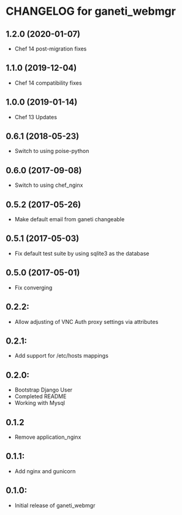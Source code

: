 # CHANGELOG for ganeti_webmgr

1.2.0 (2020-01-07)
------------------
- Chef 14 post-migration fixes

1.1.0 (2019-12-04)
------------------
- Chef 14 compatibility fixes

1.0.0 (2019-01-14)
------------------
- Chef 13 Updates

0.6.1 (2018-05-23)
------------------
- Switch to using poise-python

0.6.0 (2017-09-08)
------------------
- Switch to using chef_nginx

0.5.2 (2017-05-26)
------------------
- Make default email from ganeti changeable

0.5.1 (2017-05-03)
------------------
- Fix default test suite by using sqlite3 as the database

0.5.0 (2017-05-01)
------------------
- Fix converging

## 0.2.2:

* Allow adjusting of VNC Auth proxy settings via attributes

## 0.2.1:

* Add support for /etc/hosts mappings

## 0.2.0:

* Bootstrap Django User
* Completed README
* Working with Mysql

## 0.1.2

* Remove application_nginx

## 0.1.1:

* Add nginx and gunicorn

## 0.1.0:

* Initial release of ganeti_webmgr
